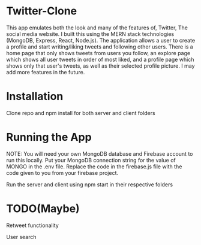 # Twitter-Clone

This app emulates both the look and many of the features of, Twitter, The social media website. I built this using the MERN stack technologies (MongoDB, Express, React, Node.js). The application allows a user to create a profile and start writing/liking tweets and following other users. There is a home page that only shows tweets from users you follow, an explore page which shows all user tweets in order of most liked, and a profile page which shows only that user's tweets, as well as their selected profile picture. I may add more features in the future.

# Installation

Clone repo and npm install for both server and client folders

# Running the App

NOTE: You will need your own MongoDB database and Firebase account to run this locally. Put your MongoDB connection string for the value of MONGO in the .env file. Replace the code in the firebase.js file with the code given to you from your firebase project.

Run the server and client using npm start in their respective folders

# TODO(Maybe)

Retweet functionality

User search

